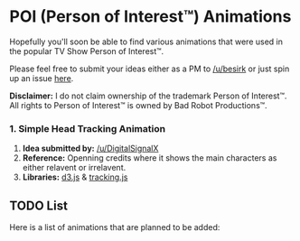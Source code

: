 # POI (Person of Interest™) Animations

Hopefully you'll soon be able to find various animations that were used in the popular TV Show Person of Interest™.

Please feel free to submit your ideas either as a PM to [/u/besirk](https://www.reddit.com/user/besirk) or just spin up an issue [here](https://github.com/besirkurtulmus/poi-animations/issues/new).

**Disclaimer:** I do not claim ownership of the trademark Person of Interest™.
All rights to Person of Interest™ is owned by Bad Robot Productions™.

### 1. Simple Head Tracking Animation

1. **Idea submitted by:** [/u/DigitalSignalX](https://www.reddit.com/r/PersonOfInterest/comments/356zeu/the_poi_animations/cr28oo7)
2. **Reference:** Openning credits where it shows the main characters as either relavent or irrelavent.
3. **Libraries:** [d3.js](http://d3js.org/) & [tracking.js](http://trackingjs.com/)


## TODO List

Here is a list of animations that are planned to be added:

